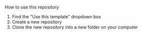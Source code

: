How to use this repository

1) Find the "Use this template" dropdown box
2) Create a new repository
3) Clone the new repository into a new folder on your computer
